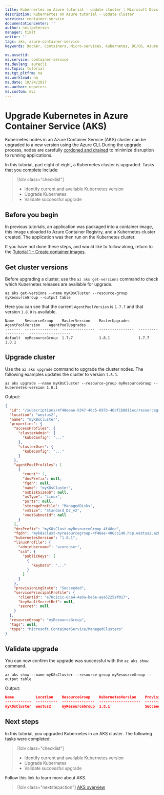```yaml
---
title: Kubernertes on Azure tutorial - update cluster | Microsoft Docs
description: Kubernertes on Azure tutorial - update cluster
services: container-service
documentationcenter: ''
author: neilpeterson
manager: timlt
editor: ''
tags: aks, azure-container-service
keywords: Docker, Containers, Micro-services, Kubernetes, DC/OS, Azure

ms.assetid: 
ms.service: container-service
ms.devlang: aurecli
ms.topic: tutorial
ms.tgt_pltfrm: na
ms.workload: na
ms.date: 10/24/2017
ms.author: nepeters
ms.custom: mvc
---
```


# Upgrade Kubernetes in Azure Container Service (AKS)

Kubernetes nodes in an Azure Container Service (AKS) cluster can be upgraded to a new version using the Azure CLI. During the upgrade process, nodes are carefully [cordoned and drained](https://kubernetes.io/docs/tasks/administer-cluster/safely-drain-node/) to minimize disruption to running applications.

In this tutorial, part eight of eight, a Kubernetes cluster is upgraded. Tasks that you complete include:

> [!div class="checklist"]
> * Identify current and available Kubernetes version
> * Upgrade Kubernetes
> * Validate successful upgrade

## Before you begin

In previous tutorials, an application was packaged into a container image, this image uploaded to Azure Container Registry, and a Kubernetes cluster created. The application was then run on the Kubernetes cluster. 

If you have not done these steps, and would like to follow along, return to the [Tutorial 1 – Create container images](./tutorial-kubernetes-prepare-app.md).


## Get cluster versions

Before upgrading a cluster, use the `az aks get-versions` command to check which Kubernetes releases are available for upgrade.

```azurecli-interactive
az aks get-versions --name myK8sCluster --resource-group myResourceGroup --output table
```

Here you can see that the current `AgentPoolVersion` is `1.7.7` and that version `1.8.0` is available.

```
Name     ResourceGroup    MasterVersion    MasterUpgrades    AgentPoolVersion    AgentPoolUpgrades
-------  ---------------  ---------------  ----------------  ------------------  -------------------
default  myResourceGroup  1.7.7            1.8.1             1.7.7               1.8.1
```

## Upgrade cluster

Use the `az aks upgrade` command to upgrade the cluster nodes. The following examples updates the cluster to version `1.8.1`.

```azurecli-interactive
az aks upgrade --name myK8sCluster --resource-group myResourceGroup --kubernetes-version 1.8.1
```

Output:

```json
{
  "id": "/subscriptions/4f48eeae-9347-40c5-897b-46af1b8811ec/resourcegroups/myResourceGroup/providers/Microsoft.ContainerService/managedClusters/myK8sCluster",
  "location": "westus2",
  "name": "myK8sCluster",
  "properties": {
    "accessProfiles": {
      "clusterAdmin": {
        "kubeConfig": "..."
      },
      "clusterUser": {
        "kubeConfig": "..."
      }
    },
    "agentPoolProfiles": [
      {
        "count": 1,
        "dnsPrefix": null,
        "fqdn": null,
        "name": "myK8sCluster",
        "osDiskSizeGb": null,
        "osType": "Linux",
        "ports": null,
        "storageProfile": "ManagedDisks",
        "vmSize": "Standard_D2_v2",
        "vnetSubnetId": null
      }
    ],
    "dnsPrefix": "myK8sClust-myResourceGroup-4f48ee",
    "fqdn": "myk8sclust-myresourcegroup-4f48ee-406cc140.hcp.westus2.azmk8s.io",
    "kubernetesVersion": "1.8.1",
    "linuxProfile": {
      "adminUsername": "azureuser",
      "ssh": {
        "publicKeys": [
          {
            "keyData": "..."
          }
        ]
      }
    },
    "provisioningState": "Succeeded",
    "servicePrincipalProfile": {
      "clientId": "e70c1c1c-0ca4-4e0a-be5e-aea5225af017",
      "keyVaultSecretRef": null,
      "secret": null
    }
  },
  "resourceGroup": "myResourceGroup",
  "tags": null,
  "type": "Microsoft.ContainerService/ManagedClusters"
}
```

## Validate upgrade

You can now confirm the upgrade was successful with the `az aks show` command.

```azurecli-interactive
az aks show --name myK8sCluster --resource-group myResourceGroup --output table
```

Output:

```json
Name          Location    ResourceGroup    KubernetesVersion    ProvisioningState    Fqdn
------------  ----------  ---------------  -------------------  -------------------  ----------------------------------------------------------------
myK8sCluster  westus2     myResourceGroup  1.8.1                Succeeded            myk8sclust-myresourcegroup-3762d8-2f6ca801.hcp.westus2.azmk8s.io
```

## Next steps

In this tutorial, you upgraded Kubernetes in an AKS cluster. The following tasks were completed:

> [!div class="checklist"]
> * Identify current and available Kubernetes version
> * Upgrade Kubernetes
> * Validate successful upgrade

Follow this link to learn more about AKS.

> [!div class="nextstepaction"]
> [AKS overview](./intro-kubernetes.md)